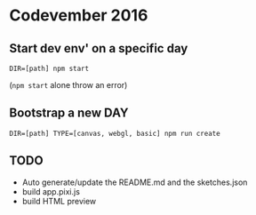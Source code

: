 # Codevember 2016

## Start dev env' on a specific day

`DIR=[path] npm start`

(`npm start` alone throw an error)

## Bootstrap a new DAY

`DIR=[path] TYPE=[canvas, webgl, basic] npm run create`


## TODO

- Auto generate/update the README.md and the sketches.json
- build app.pixi.js
- build HTML preview
